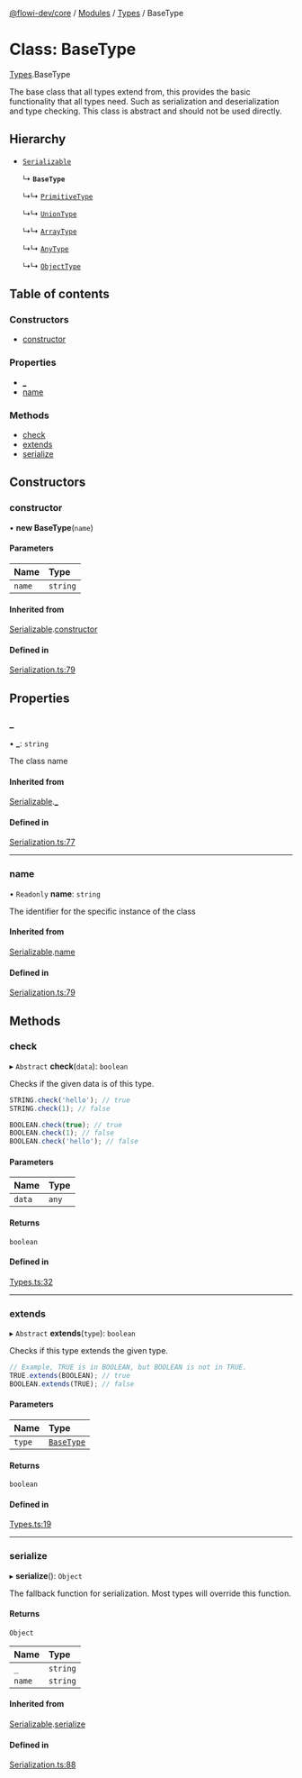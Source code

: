[@flowi-dev/core](../README.md) / [Modules](../modules.md) / [Types](../modules/Types.md) / BaseType

# Class: BaseType

[Types](../modules/Types.md).BaseType

The base class that all types extend from, this provides the basic functionality that all types need. Such as serialization and deserialization and type checking.
This class is abstract and should not be used directly.

## Hierarchy

- [`Serializable`](Serialization.Serializable.md)

  ↳ **`BaseType`**

  ↳↳ [`PrimitiveType`](Types.PrimitiveType.md)

  ↳↳ [`UnionType`](Types.UnionType.md)

  ↳↳ [`ArrayType`](Types.ArrayType.md)

  ↳↳ [`AnyType`](Types.AnyType.md)

  ↳↳ [`ObjectType`](Types.ObjectType.md)

## Table of contents

### Constructors

- [constructor](Types.BaseType.md#constructor)

### Properties

- [\_](Types.BaseType.md#_)
- [name](Types.BaseType.md#name)

### Methods

- [check](Types.BaseType.md#check)
- [extends](Types.BaseType.md#extends)
- [serialize](Types.BaseType.md#serialize)

## Constructors

### constructor

• **new BaseType**(`name`)

#### Parameters

| Name | Type |
| :------ | :------ |
| `name` | `string` |

#### Inherited from

[Serializable](Serialization.Serializable.md).[constructor](Serialization.Serializable.md#constructor)

#### Defined in

[Serialization.ts:79](https://github.com/flowi-dev/core/blob/98bdb45/src/classes/Serialization.ts#L79)

## Properties

### \_

• **\_**: `string`

The class name

#### Inherited from

[Serializable](Serialization.Serializable.md).[_](Serialization.Serializable.md#_)

#### Defined in

[Serialization.ts:77](https://github.com/flowi-dev/core/blob/98bdb45/src/classes/Serialization.ts#L77)

___

### name

• `Readonly` **name**: `string`

The identifier for the specific instance of the class

#### Inherited from

[Serializable](Serialization.Serializable.md).[name](Serialization.Serializable.md#name)

#### Defined in

[Serialization.ts:79](https://github.com/flowi-dev/core/blob/98bdb45/src/classes/Serialization.ts#L79)

## Methods

### check

▸ `Abstract` **check**(`data`): `boolean`

Checks if the given data is of this type.
```ts
STRING.check('hello'); // true
STRING.check(1); // false

BOOLEAN.check(true); // true
BOOLEAN.check(1); // false
BOOLEAN.check('hello'); // false
```

#### Parameters

| Name | Type |
| :------ | :------ |
| `data` | `any` |

#### Returns

`boolean`

#### Defined in

[Types.ts:32](https://github.com/flowi-dev/core/blob/98bdb45/src/classes/Types.ts#L32)

___

### extends

▸ `Abstract` **extends**(`type`): `boolean`

Checks if this type extends the given type.

```ts
// Example, TRUE is in BOOLEAN, but BOOLEAN is not in TRUE.
TRUE.extends(BOOLEAN); // true
BOOLEAN.extends(TRUE); // false
```

#### Parameters

| Name | Type |
| :------ | :------ |
| `type` | [`BaseType`](Types.BaseType.md) |

#### Returns

`boolean`

#### Defined in

[Types.ts:19](https://github.com/flowi-dev/core/blob/98bdb45/src/classes/Types.ts#L19)

___

### serialize

▸ **serialize**(): `Object`

The fallback function for serialization. Most types will override this function.

#### Returns

`Object`

| Name | Type |
| :------ | :------ |
| `_` | `string` |
| `name` | `string` |

#### Inherited from

[Serializable](Serialization.Serializable.md).[serialize](Serialization.Serializable.md#serialize)

#### Defined in

[Serialization.ts:88](https://github.com/flowi-dev/core/blob/98bdb45/src/classes/Serialization.ts#L88)

